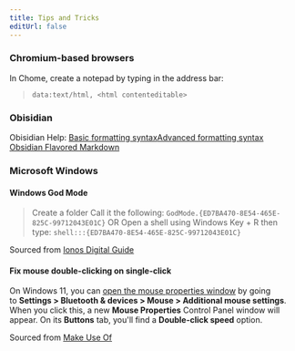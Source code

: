 ```yaml
---
title: Tips and Tricks
editUrl: false
---
```


### Chromium-based browsers

In Chome, create a notepad by typing in the address bar:

> `data:text/html, <html contenteditable>`

### Obisidian

Obisidian Help: [Basic formatting syntax](https://help.obsidian.md/Editing+and+formatting/Basic+formatting+syntax)[Advanced formatting syntax](https://help.obsidian.md/Editing+and+formatting/Advanced+formatting+syntax) [Obsidian Flavored Markdown](https://help.obsidian.md/Editing+and+formatting/Obsidian+Flavored+Markdown)

### Microsoft Windows

#### Windows God Mode

> Create a folder
> Call it the following:
> `GodMode.{ED7BA470-8E54-465E-825C-99712043E01C}`
> OR
> Open a shell using Windows Key + R then type:
> `shell:::{ED7BA470-8E54-465E-825C-99712043E01C}`

Sourced from [Ionos Digital Guide](https://www.ionos.ca/digitalguide/server/know-how/windows-10-god-mode/)

#### Fix mouse double-clicking on single-click

On Windows 11, you can [open the mouse properties window](https://www.makeuseof.com/open-mouse-properties-windows-11/) by going to **Settings > Bluetooth & devices > Mouse > Additional mouse settings**.
When you click this, a new **Mouse Properties** Control Panel window will appear. On its **Buttons** tab, you'll find a **Double-click speed** option.

Sourced from [Make Use Of](https://www.makeuseof.com/tag/fix-double-clicking-mouse-windows/)
